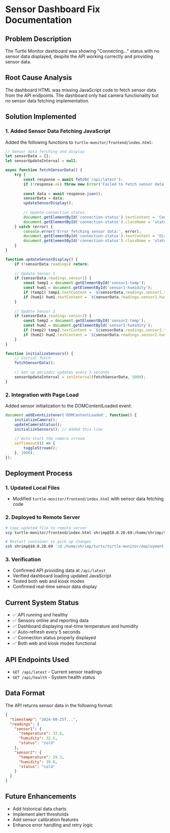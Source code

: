 # Sensor Dashboard Fix Documentation

## Problem Description
The Turtle Monitor dashboard was showing "Connecting..." status with no sensor data displayed, despite the API working correctly and providing sensor data.

## Root Cause Analysis
The dashboard HTML was missing JavaScript code to fetch sensor data from the API endpoints. The dashboard only had camera functionality but no sensor data fetching implementation.

## Solution Implemented

### 1. Added Sensor Data Fetching JavaScript
Added the following functions to `turtle-monitor/frontend/index.html`:

```javascript
// Sensor data fetching and display
let sensorData = {};
let sensorUpdateInterval = null;

async function fetchSensorData() {
    try {
        const response = await fetch('/api/latest');
        if (!response.ok) throw new Error('Failed to fetch sensor data');
        
        const data = await response.json();
        sensorData = data;
        updateSensorDisplay();
        
        // Update connection status
        document.getElementById('connection-status').textContent = 'Connected';
        document.getElementById('connection-status').className = 'status connected';
    } catch (error) {
        console.error('Error fetching sensor data:', error);
        document.getElementById('connection-status').textContent = 'Disconnected';
        document.getElementById('connection-status').className = 'status disconnected';
    }
}

function updateSensorDisplay() {
    if (!sensorData.readings) return;
    
    // Update Sensor 1
    if (sensorData.readings.sensor1) {
        const temp1 = document.getElementById('sensor1-temp');
        const hum1 = document.getElementById('sensor1-humidity');
        if (temp1) temp1.textContent = `${sensorData.readings.sensor1.temperature}°C`;
        if (hum1) hum1.textContent = `${sensorData.readings.sensor1.humidity}%`;
    }
    
    // Update Sensor 2
    if (sensorData.readings.sensor2) {
        const temp2 = document.getElementById('sensor2-temp');
        const hum2 = document.getElementById('sensor2-humidity');
        if (temp2) temp2.textContent = `${sensorData.readings.sensor2.temperature}°C`;
        if (hum2) hum2.textContent = `${sensorData.readings.sensor2.humidity}%`;
    }
}

function initializeSensors() {
    // Initial fetch
    fetchSensorData();
    
    // Set up periodic updates every 5 seconds
    sensorUpdateInterval = setInterval(fetchSensorData, 5000);
}
```

### 2. Integration with Page Load
Added sensor initialization to the DOMContentLoaded event:

```javascript
document.addEventListener('DOMContentLoaded', function() {
    initializeCamera();
    updateCameraStatus();
    initializeSensors(); // Added this line
    
    // Auto-start the camera stream
    setTimeout(() => {
        toggleStream();
    }, 1000);
});
```

## Deployment Process

### 1. Updated Local Files
- Modified `turtle-monitor/frontend/index.html` with sensor data fetching code

### 2. Deployed to Remote Server
```bash
# Copy updated file to remote server
scp turtle-monitor/frontend/index.html shrimp@10.0.20.69:/home/shrimp/turtx/turtle-monitor/frontend/index.html

# Restart container to pick up changes
ssh shrimp@10.0.20.69 'cd /home/shrimp/turtx/turtle-monitor/deployment && docker-compose restart turtle-api'
```

### 3. Verification
- Confirmed API providing data at `/api/latest`
- Verified dashboard loading updated JavaScript
- Tested both web and kiosk modes
- Confirmed real-time sensor data display

## Current System Status
- ✅ API running and healthy
- ✅ Sensors online and reporting data
- ✅ Dashboard displaying real-time temperature and humidity
- ✅ Auto-refresh every 5 seconds
- ✅ Connection status properly displayed
- ✅ Both web and kiosk modes functional

## API Endpoints Used
- `GET /api/latest` - Current sensor readings
- `GET /api/health` - System health status

## Data Format
The API returns sensor data in the following format:
```json
{
  "timestamp": "2024-08-25T...",
  "readings": {
    "sensor1": {
      "temperature": 33.6,
      "humidity": 32.5,
      "status": "cold"
    },
    "sensor2": {
      "temperature": 29.3,
      "humidity": 39.0,
      "status": "cold"
    }
  }
}
```

## Future Enhancements
- Add historical data charts
- Implement alert thresholds
- Add sensor calibration features
- Enhance error handling and retry logic 